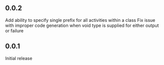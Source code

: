 ## 0.0.2

Add ability to specify single prefix for all activities within a class
Fix issue with improper code generation when void type is supplied for either output or failure

## 0.0.1

Initial release